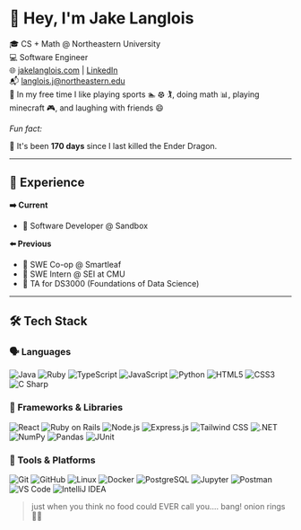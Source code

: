 # 👋 Hey, I'm Jake Langlois

🎓 CS + Math @ Northeastern University  
💻 Software Engineer  
🌐 [jakelanglois.com](https://www.jakelanglois.com) | [LinkedIn](https://www.linkedin.com/in/jacob-langlois/)  
📬 langlois.j@northeastern.edu  
👋 In my free time I like playing sports 🏊 ⚽︎ 🏌, doing math 📊, playing minecraft 🎮, and laughing with friends 😄

*Fun fact:*
<!--DRAGON-->
🐉 It's been **170 days** since I last killed the Ender Dragon.

---

## 💼 Experience

**➡️ Current**  
- 🪏 Software Developer @ Sandbox  

**⬅️ Previous**  
- 🌱 SWE Co-op @ Smartleaf  
- 🔐 SWE Intern @ SEI at CMU  
- 🍎 TA for DS3000 (Foundations of Data Science)

---

## 🛠️ Tech Stack

### 🗣 Languages
![Java](https://img.shields.io/badge/Java-%23ED8B00.svg?style=flat&logo=java&logoColor=white)
![Ruby](https://img.shields.io/badge/Ruby-%23CC342D.svg?style=flat&logo=ruby&logoColor=white)
![TypeScript](https://img.shields.io/badge/TypeScript-%23007ACC.svg?style=flat&logo=typescript&logoColor=white)
![JavaScript](https://img.shields.io/badge/JavaScript-%23F7DF1E.svg?style=flat&logo=javascript&logoColor=black)
![Python](https://img.shields.io/badge/Python-%2314354C.svg?style=flat&logo=python&logoColor=white)
![HTML5](https://img.shields.io/badge/HTML5-%23E34F26.svg?style=flat&logo=html5&logoColor=white)
![CSS3](https://img.shields.io/badge/CSS3-%231572B6.svg?style=flat&logo=css3&logoColor=white)
![C Sharp](https://img.shields.io/badge/C%23-%23239120.svg?style=flat&logo=c-sharp&logoColor=white)


### 🧰 Frameworks & Libraries
![React](https://img.shields.io/badge/React-%2320232a.svg?style=flat&logo=react&logoColor=%2361DAFB)
![Ruby on Rails](https://img.shields.io/badge/Ruby_on_Rails-%23CC0000.svg?style=flat&logo=ruby-on-rails&logoColor=white)
![Node.js](https://img.shields.io/badge/Node.js-%23339933.svg?style=flat&logo=node.js&logoColor=white)
![Express.js](https://img.shields.io/badge/Express.js-%23404d59.svg?style=flat&logo=express&logoColor=white)
![Tailwind CSS](https://img.shields.io/badge/TailwindCSS-%2306B6D4.svg?style=flat&logo=tailwindcss&logoColor=white)
![.NET](https://img.shields.io/badge/.NET-512BD4.svg?style=flat&logo=dotnet&logoColor=white)
![NumPy](https://img.shields.io/badge/NumPy-%23013243.svg?style=flat&logo=numpy&logoColor=white)
![Pandas](https://img.shields.io/badge/Pandas-%23150458.svg?style=flat&logo=pandas&logoColor=white)
![JUnit](https://img.shields.io/badge/JUnit-25A162.svg?style=flat&logo=java&logoColor=white)

### 🔨 Tools & Platforms
![Git](https://img.shields.io/badge/Git-%23F05033.svg?style=flat&logo=git&logoColor=white)
![GitHub](https://img.shields.io/badge/GitHub-%23121011.svg?style=flat&logo=github&logoColor=white)
![Linux](https://img.shields.io/badge/Linux-%23FCC624.svg?style=flat&logo=linux&logoColor=black)
![Docker](https://img.shields.io/badge/Docker-%230db7ed.svg?style=flat&logo=docker&logoColor=white)
![PostgreSQL](https://img.shields.io/badge/PostgreSQL-%23336791.svg?style=flat&logo=postgresql&logoColor=white)
![Jupyter](https://img.shields.io/badge/Jupyter-%23F37626.svg?style=flat&logo=jupyter&logoColor=white)
![Postman](https://img.shields.io/badge/Postman-%23FF6C37.svg?style=flat&logo=postman&logoColor=white)
![VS Code](https://img.shields.io/badge/VS%20Code-%23007ACC.svg?style=flat&logo=visual-studio-code&logoColor=white)
![IntelliJ IDEA](https://img.shields.io/badge/IntelliJ_IDEA-%23000000.svg?style=flat&logo=intellij-idea)

> just when you think no food could EVER call you.... bang! onion rings 🧅📞
